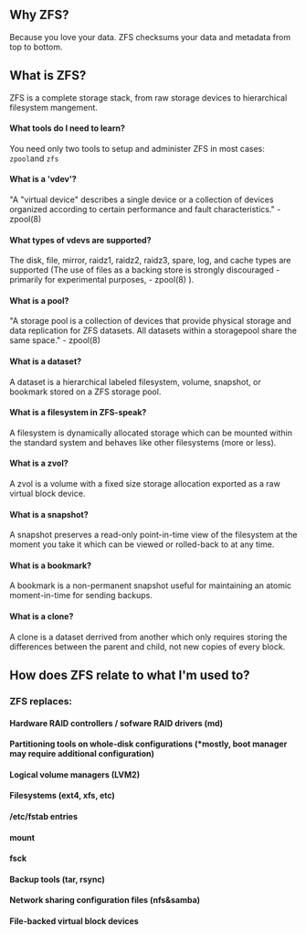 ## Why ZFS?
Because you love your data. ZFS checksums your data and metadata from top to bottom.


## What is ZFS?
ZFS is a complete storage stack, from raw storage devices to hierarchical filesystem mangement.

#### What tools do I need to learn?
You need only two tools to setup and administer ZFS in most cases: `zpool`and `zfs`

#### What is a 'vdev'?
"A "virtual device" describes a single device or a collection of devices organized according to certain performance and fault characteristics." - zpool(8)

#### What types of vdevs are supported?
The disk, file, mirror, raidz1, raidz2, raidz3, spare, log, and cache types are supported (The use of files as a backing store is strongly discouraged - primarily for experimental purposes, - zpool(8) ).

#### What is a pool?
"A storage pool is a collection of devices that provide physical storage and data replication for ZFS datasets. All datasets within a storagepool share the same space." - zpool(8)

#### What is a dataset?
A dataset is a hierarchical labeled filesystem, volume, snapshot, or bookmark stored on a ZFS storage pool.

#### What is a filesystem in ZFS-speak?
A filesystem is dynamically allocated storage which can be mounted within the standard system and behaves like other filesystems (more or less).

#### What is a zvol?
A zvol is a volume with a fixed size storage allocation exported as a raw virtual block device.

#### What is a snapshot?
A snapshot preserves a read-only point-in-time view of the filesystem at the moment you take it which can be viewed or rolled-back to at any time.

#### What is a bookmark?
A bookmark is a non-permanent snapshot useful for maintaining an atomic moment-in-time for sending backups.

#### What is a clone?
A clone is a dataset derrived from another which only requires storing the differences between the parent and child, not new copies of every block.

## How does ZFS relate to what I'm used to?
### ZFS replaces:
#### Hardware RAID controllers / sofware RAID drivers (md)
#### Partitioning tools on whole-disk configurations (*mostly, boot manager may require additional configuration)
#### Logical volume managers (LVM2)
#### Filesystems (ext4, xfs, etc)
#### /etc/fstab entries
#### mount
#### fsck
#### Backup tools (tar, rsync)
#### Network sharing configuration files (nfs&samba)
#### File-backed virtual block devices
